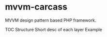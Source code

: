 # mvvm-carcass
MVVM design pattern based PHP framework.

TOC
Structure
Short desc of each layer
Example

